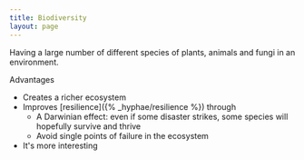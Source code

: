 ```yaml
---
title: Biodiversity
layout: page
---
```


Having a large number of different species of
plants, animals and fungi in an environment.

Advantages

- Creates a richer ecosystem
- Improves [resilience]({% _hyphae/resilience %}) through
   - A Darwinian effect: even if some disaster strikes, some species will hopefully survive and thrive
   - Avoid single points of failure in the ecosystem
- It's more interesting